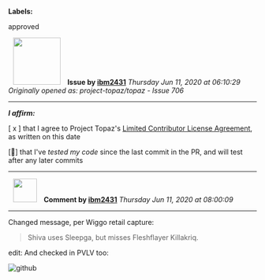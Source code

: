 **Labels:**

approved



<a href="https://github.com/ibm2431"><img src="https://avatars3.githubusercontent.com/u/13112942?v=4" width="96" height="96" hspace="10"></img></a> **Issue by [ibm2431](https://github.com/ibm2431)**
_Thursday Jun 11, 2020 at 06:10:29_
_Originally opened as: project-topaz/topaz - Issue 706_

----

<!-- place 'x' mark between square [] brackets to affirm: -->
**_I affirm:_**
[ x ] that I agree to Project Topaz's [Limited Contributor License Agreement](http://project-topaz.com/blob/release/CONTRIBUTOR_AGREEMENT.md), as written on this date
[🤞] that I've _tested my code_ since the last commit in the PR, and will test after any later commits




----
<a href="https://github.com/ibm2431"><img src="https://avatars3.githubusercontent.com/u/13112942?v=4" width="48" height="48" hspace="10"></img></a> **Comment by [ibm2431](https://github.com/ibm2431)**
_Thursday Jun 11, 2020 at 08:00:09_

----

Changed message, per Wiggo retail capture:

> Shiva uses Sleepga, but misses Fleshflayer Killakriq.

edit: And checked in PVLV too:
![github](https://user-images.githubusercontent.com/13112942/84361148-bceae980-abba-11ea-88d7-248da8dcb841.png)


